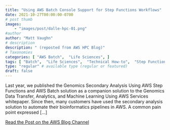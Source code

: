 ```yaml
---
title: "Using AWS Batch Console Support for Step Functions Workflows"
date: 2021-10-27T00:00:00-0700
# post thumb
images:
    - "images/post/dalle-hpc-01.png"
#author
author: "Matt Vaughn"
# description
description: " (reposted from AWS HPC Blog)"
# Taxonomies
categories: [ "AWS Batch",  "Life Sciences", ]
tags: [ "Batch",  "Life Sciences",  "Technical How-to",  "Step Functions",  "HPC",  "hpcblog", ]
type: "regular" # available type (regular or featured)
draft: false
---
```


Last year, we published the Genomics Secondary Analysis Using AWS Step Functions and AWS Batch solution as a companion solution to the Genomics Data Transfer, Analytics, and Machine Learning Using AWS Services whitepaper. Since then, many customers have used the secondary analysis solution to automate their bioinformatics pipelines in AWS. A common pain point expressed […]

<a href="https://aws.amazon.com/blogs/hpc/using-aws-batch-console-support-for-step-functions/" class="btn btn-primary btn-lg active" role="button" aria-pressed="true" style="margin-top: 8px;">Read the Post on the AWS Blog Channel</a>